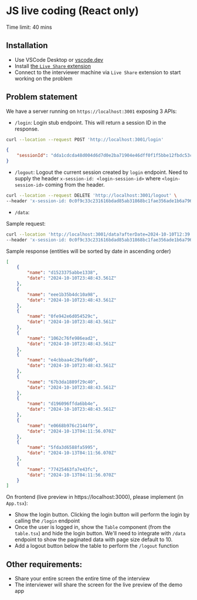 # JS live coding (React only)

Time limit: 40 mins

## Installation

- Use VSCode Desktop or [vscode.dev](https://vscode.dev)
- Install [the `Live Share` extension](https://marketplace.visualstudio.com/items?itemName=MS-vsliveshare.vsliveshare)
- Connect to the interviewer machine via `Live Share` extension to start working on the problem

## Problem statement

We have a server running on `https://localhost:3001` exposing 3 APIs:

- `/login`: Login stub endpoint. This will return a session ID in the response.

```bash
curl --location --request POST 'http://localhost:3001/login'
```

```json
{
    "sessionId": "dda1cdcda48d004d6d7d0e2ba71904e46dff0f1f5bbe12fbdc53c1170525f131"
}
```



- `/logout`: Logout the current session created by `login` endpoint. Need to supply the header `x-session-id: <login-session-id>` where `<login-session-id>` coming from the header.

```bash
curl --location --request DELETE 'http://localhost:3001/logout' \
--header 'x-session-id: 0c0f9c33c231616bdad85ab31868bc1fae356ade1b6a796840a3175be01f950f'
```


- `/data`: 

Sample request:

```bash
curl --location 'http://localhost:3001/data?afterDate=2024-10-10T12:39:40.895Z&limit=10' \
--header 'x-session-id: 0c0f9c33c231616bdad85ab31868bc1fae356ade1b6a796840a3175be01f950f'
```

Sample response (entities will be sorted by date in ascending order)

```json
[
    {
        "name": "d1523375abbe1338",
        "date": "2024-10-10T23:48:43.561Z"
    },
    {
        "name": "eee1b35b4dc10a98",
        "date": "2024-10-10T23:48:43.561Z"
    },
    {
        "name": "0fe942e6d054529c",
        "date": "2024-10-10T23:48:43.561Z"
    },
    {
        "name": "1062c76fe986ead2",
        "date": "2024-10-10T23:48:43.561Z"
    },
    {
        "name": "e4cbbaa4c29af6d0",
        "date": "2024-10-10T23:48:43.561Z"
    },
    {
        "name": "67b3da1889f29c40",
        "date": "2024-10-10T23:48:43.561Z"
    },
    {
        "name": "d196096ffda6bb4e",
        "date": "2024-10-10T23:48:43.561Z"
    },
    {
        "name": "e0668b976c2144f9",
        "date": "2024-10-13T04:11:56.070Z"
    },
    {
        "name": "5fda3d6588fa5995",
        "date": "2024-10-13T04:11:56.070Z"
    },
    {
        "name": "77425463fa7e43fc",
        "date": "2024-10-13T04:11:56.070Z"
    }
]
```


On frontend (live preview in https://localhost:3000), please implement (in `App.tsx`):

- Show the login button. Clicking the login button will perform the login by calling the `/login` endpoint
- Once the user is logged in, show the `Table` component (from the `table.tsx`) and hide the login button. We'll need to integrate with `/data` endpoint to show the paginated data with page size default to 10.
- Add a logout button below the table to perform the `/logout` function

## Other requirements:

- Share your entire screen the entire time of the interview
- The interviewer will share the screen for the live preview of the demo app
